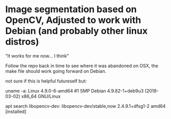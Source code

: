 # Image segmentation based on OpenCV, Adjusted to work with Debian (and probably other linux distros)

"It works for me now... I think" 

Follow the repo back in time to see where it was abandoned on OSX, the make file should work going forward on Debian. 


not sure if this is helpful futureself but:

uname -a: 
    Linux 4.9.0-6-amd64 #1 SMP Debian 4.9.82-1+deb9u3 (2018-03-02) x86_64 GNU/Linux

apt search libopencv-dev:
    libopencv-dev/stable,now 2.4.9.1+dfsg1-2 amd64 [installed]

